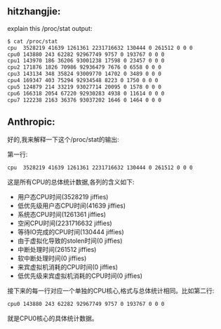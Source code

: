 hitzhangjie: 
------------------------------------------------------------------------------
explain this /proc/stat output: 

```bash
$ cat /proc/stat
cpu  3528219 41639 1261361 2231716632 130444 0 261512 0 0 0
cpu0 143880 243 62282 92967749 9757 0 193767 0 0 0
cpu1 143970 186 36206 93001238 17598 0 23457 0 0 0
cpu2 171876 1826 70986 92936479 7676 0 6558 0 0 0
cpu3 143134 348 35824 93009770 14702 0 3489 0 0 0
cpu4 169347 403 75294 92934548 8223 0 1750 0 0 0
cpu5 124879 214 33219 93027714 20095 0 1578 0 0 0
cpu6 166318 2054 67220 92930283 4938 0 11614 0 0 0
cpu7 122238 2163 36376 93037202 1646 0 1464 0 0 0
```

Anthropic:
------------------------------------------------------------------------------

好的,我来解释一下这个/proc/stat的输出:

第一行:

```bash
cpu  3528219 41639 1261361 2231716632 130444 0 261512 0 0 0
```

这是所有CPU的总体统计数据,各列的含义如下:

- 用户态CPU时间(3528219 jiffies)
- 低优先级用户态CPU时间(41639 jiffies)
- 系统态CPU时间(1261361 jiffies)
- 空闲CPU时间(2231716632 jiffies)
- 等待IO完成的CPU时间(130444 jiffies)
- 由于虚拟化导致的stolen时间(0 jiffies)
- 中断处理时间(261512 jiffies)
- 软中断处理时间(0 jiffies)
- 来宾虚拟机消耗的CPU时间(0 jiffies)
- 低优先级来宾虚拟机消耗的CPU时间(0 jiffies)


接下来的每一行对应一个单独的CPU核心,格式与总体统计相同。比如第二行:

```bash
cpu0 143880 243 62282 92967749 9757 0 193767 0 0 0
```

就是CPU0核心的具体统计数据。

